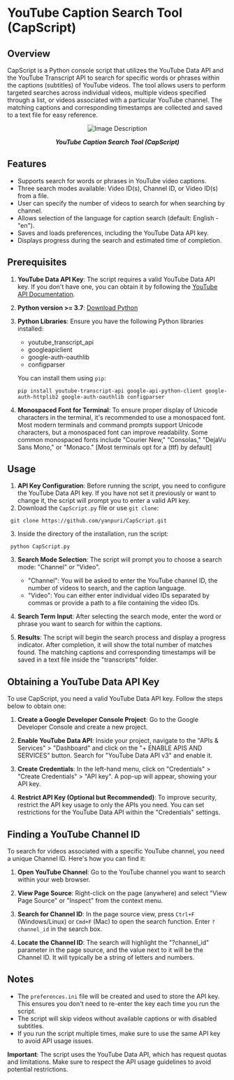 # YouTube Caption Search Tool (CapScript)

## Overview
CapScript is a Python console script that utilizes the YouTube Data API and the YouTube Transcript API to search for specific words or phrases within the captions (subtitles) of YouTube videos. The tool allows users to perform targeted searches across individual videos, multiple videos specified through a list, or videos associated with a particular YouTube channel. The matching captions and corresponding timestamps are collected and saved to a text file for easy reference.

<p align="center">
  <img src="https://github.com/yanpuri/CapScript/assets/121260820/1b394e81-45ef-4087-a450-e4d76fb70f85" alt="Image Description">
</p>

<p align="center"><strong><em>YouTube Caption Search Tool (CapScript)</em></strong></p>


## Features
- Supports search for words or phrases in YouTube video captions.
- Three search modes available: Video ID(s), Channel ID, or Video ID(s) from a file.
- User can specify the number of videos to search for when searching by channel.
- Allows selection of the language for caption search (default: English - "en").
- Saves and loads preferences, including the YouTube Data API key.
- Displays progress during the search and estimated time of completion.

## Prerequisites
1. **YouTube Data API Key**: The script requires a valid YouTube Data API key. If you don't have one, you can obtain it by following the [YouTube API Documentation](https://developers.google.com/youtube/registering_an_application).
2. **Python version >= 3.7**: [Download Python](https://www.python.org/downloads/)
3. **Python Libraries**: Ensure you have the following Python libraries installed:
   - youtube_transcript_api
   - googleapiclient
   - google-auth-oauthlib
   - configparser

   You can install them using `pip`:

   ```
   pip install youtube-transcript-api google-api-python-client google-auth-httplib2 google-auth-oauthlib configparser
   ```
4. **Monospaced Font for Terminal**: To ensure proper display of Unicode characters in the terminal, it's recommended to use a monospaced font. Most modern terminals and command prompts support Unicode characters, but a monospaced font can improve readability. Some common monospaced fonts include "Courier New," "Consolas," "DejaVu Sans Mono," or "Monaco." [Most terminals opt for a (ttf) by default]

## Usage
1. **API Key Configuration**: Before running the script, you need to configure the YouTube Data API key. If you have not set it previously or want to change it, the script will prompt you to enter a valid API key.
2. Download the `CapScript.py` file or use `git clone`:
  ```
   git clone https://github.com/yanpuri/CapScript.git
  ```
3. Inside the directory of the installation, run the script:
  ```
   python CapScript.py
  ```
3. **Search Mode Selection**: The script will prompt you to choose a search mode: "Channel" or "Video". 
   - "Channel": You will be asked to enter the YouTube channel ID, the number of videos to search, and the caption language.
   - "Video": You can either enter individual video IDs separated by commas or provide a path to a file containing the video IDs.

4. **Search Term Input**: After selecting the search mode, enter the word or phrase you want to search for within the captions.

5. **Results**: The script will begin the search process and display a progress indicator. After completion, it will show the total number of matches found. The matching captions and corresponding timestamps will be saved in a text file inside the "transcripts" folder.

## Obtaining a YouTube Data API Key
To use CapScript, you need a valid YouTube Data API key. Follow the steps below to obtain one:

1. **Create a Google Developer Console Project**: Go to the Google Developer Console and create a new project.

2. **Enable YouTube Data API**: Inside your project, navigate to the "APIs & Services" > "Dashboard" and click on the "+ ENABLE APIS AND SERVICES" button. Search for "YouTube Data API v3" and enable it.

3. **Create Credentials**: In the left-hand menu, click on "Credentials" > "Create Credentials" > "API key". A pop-up will appear, showing your API key.

4. **Restrict API Key (Optional but Recommended)**: To improve security, restrict the API key usage to only the APIs you need. You can set restrictions for the YouTube Data API within the "Credentials" settings.

## Finding a YouTube Channel ID
To search for videos associated with a specific YouTube channel, you need a unique Channel ID. Here's how you can find it:

1. **Open YouTube Channel**: Go to the YouTube channel you want to search within your web browser.

2. **View Page Source**: Right-click on the page (anywhere) and select "View Page Source" or "Inspect" from the context menu.

3. **Search for Channel ID**: In the page source view, press `Ctrl+F` (Windows/Linux) or `Cmd+F` (Mac) to open the search function. Enter `?channel_id` in the search box.

4. **Locate the Channel ID**: The search will highlight the "?channel_id" parameter in the page source, and the value next to it will be the Channel ID. It will typically be a string of letters and numbers.
   
## Notes
- The `preferences.ini` file will be created and used to store the API key. This ensures you don't need to re-enter the key each time you run the script.
- The script will skip videos without available captions or with disabled subtitles.
- If you run the script multiple times, make sure to use the same API key to avoid API usage issues.

**Important**: The script uses the YouTube Data API, which has request quotas and limitations. Make sure to respect the API usage guidelines to avoid potential restrictions.
